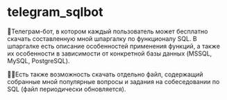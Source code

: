 # telegram_sqlbot
🤖Телеграм-бот, в котором каждый пользователь может бесплатно скачать составленную мной шпаргалку по функционалу SQL. 
В шпаргалке есть описание особенностей применения функций, а также их особенности в зависимости от конкретной базы данных (MSSQL, MySQL, PostgreSQL).

👨‍💻Есть также возможность скачать отдельно файл, содержащий собранные мной популярные вопросы и задания на собеседовании по SQL (файл периодически обновляется).